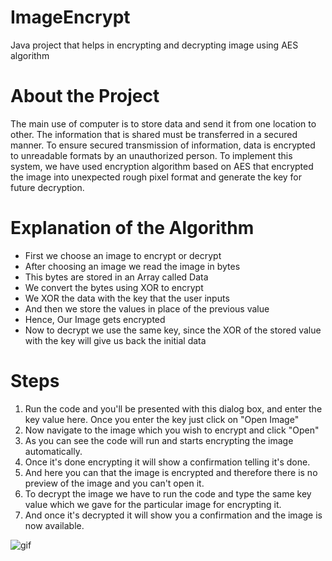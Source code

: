 # ImageEncrypt

Java project that helps in encrypting and decrypting image using AES algorithm

# About the Project

The main use of computer is to store data and send it from one location to other. The information that is shared must be transferred in a secured manner. To ensure secured transmission of information, data is encrypted to unreadable formats by an unauthorized person. To implement this system, we have used encryption algorithm based on AES that encrypted the image into unexpected rough pixel format and generate the key for future decryption.

# Explanation of the Algorithm 

- First we choose an image to encrypt or decrypt
- After choosing an image we read the image in bytes
- This bytes are stored in an Array called Data
- We convert the bytes using XOR to encrypt
- We XOR the data with the key that the user inputs
- And then we store the values in place of the previous value
- Hence, Our Image gets encrypted 
- Now to decrypt we use the same key, since the XOR of the stored value with the key will give us back the initial data

# Steps

1. Run the code and you'll be presented with this dialog box, and enter the key value here. Once you enter the key just click on "Open Image"
2. Now navigate to the image which you wish to encrypt and click "Open"
3. As you can see the code will run and starts encrypting the image automatically.
4. Once it's done encrypting it will show a confirmation telling it's done.
5. And here you can that the image is encrypted and therefore there is no preview of the image and you can't open it.
6. To decrypt the image we have to run the code and type the same key value which we gave for the particular image for encrypting it.
7. And once it's decrypted it will show you a confirmation and the image is now available.

![gif](https://cdn.discordapp.com/attachments/637326316487704630/901811014998298705/gif.gif)
